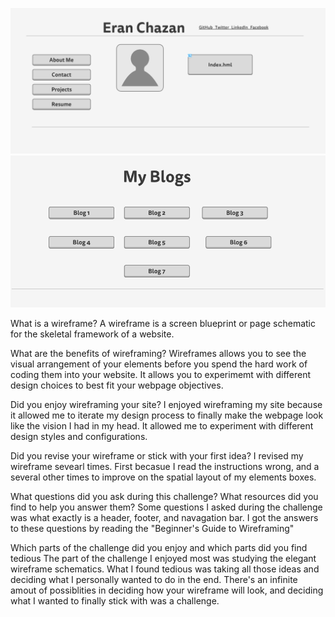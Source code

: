 

![wirerame index](week-2/wireframe-index.png)
![wireframe blog index](week-2/wireframe-blog-index.png)

What is a wireframe?
A wireframe is a screen blueprint or page schematic for the skeletal framework of a website.  

What are the benefits of wireframing?
Wireframes allows you to see the visual arrangement of your elements before you spend the hard work of coding them into your website. It allows you to experimemt with different design choices to best fit your webpage objectives. 

Did you enjoy wireframing your site?
I enjoyed wireframing my site because it allowed me to iterate my design process to finally make the webpage look like the vision I had in my head. It allowed me to experiment with different design styles and configurations. 

Did you revise your wireframe or stick with your first idea?
I revised my wireframe sevearl times. First becasue I read the instructions wrong, and a several other times to improve on the spatial layout of my elements boxes. 

What questions did you ask during this challenge? What resources did you find to help you answer them?
Some questions I asked during the challenge was what exactly is a header, footer, and navagation bar. I got the answers to these questions by reading the "Beginner's Guide to Wireframing"

Which parts of the challenge did you enjoy and which parts did you find tedious
The part of the challenge I enjoyed most was studying the elegant wireframe schematics. What I found tedious was taking all those ideas and deciding what I personally wanted to do in the end. There's an infinite amout of possiblities in deciding how your wireframe will look, and deciding what I wanted to finally stick with was a challenge.  
